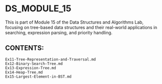 # DS_MODULE_15
This is part of Module 15 of the Data Structures and Algorithms Lab, focusing on tree-based data structures and their real-world applications in searching, expression parsing, and priority handling.

## CONTENTS:
```
Ex11-Tree-Representation-and-Traversal.md
Ex12-Binary-Search-Tree.md
Ex13-Expression-Tree.md
Ex14-Heap-Tree.md
Ex15-Largest-Element-in-BST.md
```
